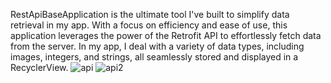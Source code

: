 RestApiBaseApplication is the ultimate tool I've built to simplify data retrieval in my app. With a focus on efficiency and ease of use, this application leverages the power of the Retrofit API to effortlessly fetch data from the server. In my app, I deal with a variety of data types, including images, integers, and strings, all seamlessly stored and displayed in a RecyclerView.
![api](https://github.com/NikeshKumar533/RestApiBaseApplication/assets/132355171/84672de0-a597-4b58-9702-0a8d7052e22a)
![api2](https://github.com/NikeshKumar533/RestApiBaseApplication/assets/132355171/86d0a4d3-28f6-4dab-b837-b9430018c308)
